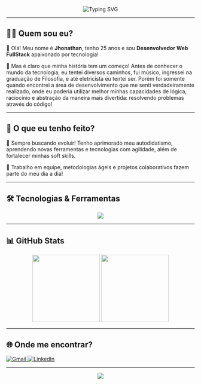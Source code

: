 <p align="center">
  <img src="https://readme-typing-svg.demolab.com?font=Fira+Code&size=28&pause=1000&color=F7DF1E&center=true&vCenter=true&width=900&lines=Seja+bem-vindo+ao+meu+perfil!;Desenvolvedor+Web+FullStack+%F0%9F%92%BB;JavaScript+%7C+Ruby+%7C+TypeScript+%7C+React+%7C+Node.js" alt="Typing SVG" />
</p>

---

## 👨‍💻 Quem sou eu?

<div id="perfil" align="left">
  <p>👋 Olá! Meu nome é <b>Jhonathan</b>, tenho 25 anos e sou <b>Desenvolvedor Web FullStack</b> apaixonado por tecnologia!</p>
  <p>🎸 Mas é claro que minha história tem um começo! Antes de conhecer o mundo da tecnologia, eu tentei diversos caminhos, fui músico, ingressei na graduação de Filosofia, e até eletricista eu tentei ser. Porém foi somente quando encontrei a área de desenvolvimento que me senti verdadeiramente realizado, onde eu poderia utilizar melhor minhas capacidades de lógica, raciocínio e abstração da maneira mais divertida: resolvendo problemas através do código!</p>
</div>

---

## 🚀 O que eu tenho feito?

<div align="left">
  <p>🧠 Sempre buscando evoluir! Tenho aprimorado meu autodidatismo, aprendendo novas ferramentas e tecnologias com agilidade, além de fortalecer minhas soft skills.</p>
  <p>🤝 Trabalho em equipe, metodologias ágeis e projetos colaborativos fazem parte do meu dia a dia!</p>
</div>

---

## 🛠️ Tecnologias & Ferramentas

<div align="center">
  <img src="https://skillicons.dev/icons?i=js,ts,ruby,rails,react,nodejs,html,css,postgres,mongodb,prisma,jest,nestjs,express,postman,linux,vercel,notion,vite,npm,babel" />
</div>

---

## 📊 GitHub Stats

<div align="center">
  <img height="180em" src="https://github-readme-stats.vercel.app/api?username=csjhonathan&show_icons=true&theme=dracula&include_all_commits=true&count_private=true"/>
  <img height="180em" src="https://github-readme-stats.vercel.app/api/top-langs/?username=csjhonathan&layout=compact&langs_count=7&theme=dracula"/>
</div>

---

## 🌐 Onde me encontrar?

<p align="left">
  <a href="mailto:jhonathancarv.s@gmail.com">
    <img src="https://img.shields.io/badge/Gmail-D14836?style=for-the-badge&logo=gmail&logoColor=white" alt="Gmail"/>
  </a>
  <a href="https://www.linkedin.com/in/jhonathancarv-s/">
    <img src="https://img.shields.io/badge/LinkedIn-0077B5?style=for-the-badge&logo=linkedin&logoColor=white" alt="LinkedIn"/>
  </a>
</p>

---

<p align="center">
  <img src="https://capsule-render.vercel.app/api?type=waving&color=F7DF1E&height=120&section=footer"/>
</p>
